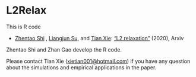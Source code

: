 # L2Relax

This is R code

* [Zhentao Shi](http://www.zhentaoshi.com/) , [Liangjun Su](http://www.mysmu.edu/faculty/ljsu/), and [Tian Xie](https://cob.sufe.edu.cn/en/Home/Teachers_Details/201?typeId=1156): [“L2 relaxation”](arxiv) (2020), Arxiv

Zhentao Shi and Zhan Gao develop the R code.

Please contact Tian Xie ([xietian001@hotmail.com](xietian001@hotmail.com)) if you have any question about the simulations and empirical applications in the paper.










